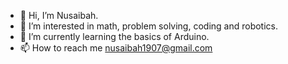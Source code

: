 - 👋 Hi, I’m Nusaibah.
- 👀 I’m interested in math, problem solving, coding and robotics.
- 🌱 I’m currently learning the basics of Arduino.
- 📫 How to reach me nusaibah1907@gmail.com

<!---
NusaibahAfifa/NusaibahAfifa is a ✨ special ✨ repository because its `README.md` (this file) appears on your GitHub profile.
You can click the Preview link to take a look at your changes.
--->
